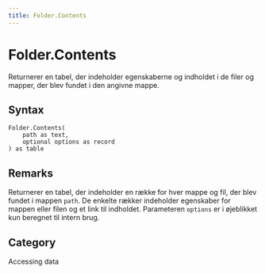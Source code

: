 ```yaml
---
title: Folder.Contents
---
```


# Folder.Contents


Returnerer en tabel, der indeholder egenskaberne og indholdet i de filer og mapper, der blev fundet i den angivne mappe.


## Syntax

```powerquery
Folder.Contents(
    path as text,
    optional options as record
) as table
```


## Remarks

Returnerer en tabel, der indeholder en række for hver mappe og fil, der blev fundet i mappen <code>path</code>. De enkelte rækker indeholder egenskaber for mappen eller filen og et link til indholdet. Parameteren <code>options</code> er i øjeblikket kun beregnet til intern brug.



## Category
Accessing data
